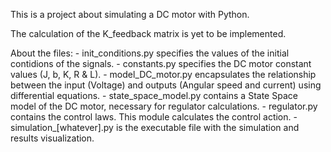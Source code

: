 This is a project about simulating a DC motor with Python.

The calculation of the K_feedback matrix is yet to be implemented.

About the files:
	- init_conditions.py specifies the values of the initial contidions of the signals.
	- constants.py specifies the DC motor constant values (J, b, K, R & L).
	- model_DC_motor.py encapsulates the relationship between the input (Voltage) and outputs (Angular speed and current) using differential equations.
	- state_space_model.py contains a State Space model of the DC motor, necessary for regulator calculations.
	- regulator.py contains the control laws. This module calculates the control action.
	- simulation_[whatever].py is the executable file with the simulation and results visualization. 
